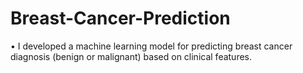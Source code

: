 # Breast-Cancer-Prediction
• I developed a machine learning model for predicting breast cancer diagnosis (benign or malignant) based on clinical features. 
